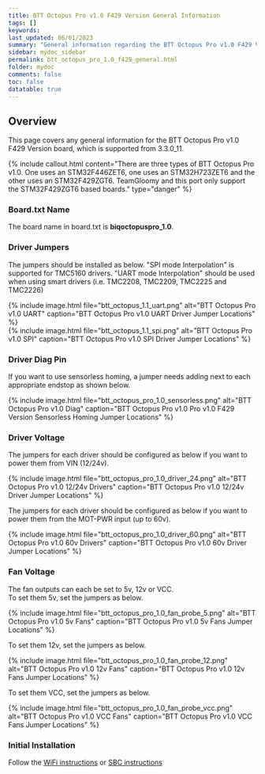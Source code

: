 ```yaml
---
title: BTT Octopus Pro v1.0 F429 Version General Information
tags: []
keywords: 
last_updated: 06/01/2023
summary: "General information regarding the BTT Octopus Pro v1.0 F429 Version"
sidebar: mydoc_sidebar
permalink: btt_octopus_pro_1.0_f429_general.html
folder: mydoc
comments: false
toc: false
datatable: true
---
```


## Overview

This page covers any general information for the BTT Octopus Pro v1.0 F429 Version board, which is supported from 3.3.0_11.

{% include callout.html content="There are three types of BTT Octopus Pro v1.0. One uses an STM32F446ZET6, one uses an STM32H723ZET6 and the other uses an STM32F429ZGT6. TeamGloomy and this port only support the STM32F429ZGT6 based boards." type="danger" %} 

### Board.txt Name

The board name in board.txt is **biqoctopuspro_1.0**.

### Driver Jumpers

The jumpers should be installed as below. "SPI mode Interpolation" is supported for TMC5160 drivers. "UART mode Interpolation" should be used when using smart drivers (i.e. TMC2208, TMC2209, TMC2225 and TMC2226)

{% include image.html file="btt_octopus_1.1_uart.png" alt="BTT Octopus Pro v1.0 UART" caption="BTT Octopus Pro v1.0 UART Driver Jumper Locations" %}  
{% include image.html file="btt_octopus_1.1_spi.png" alt="BTT Octopus Pro v1.0 SPI" caption="BTT Octopus Pro v1.0 SPI Driver Jumper Locations" %} 

### Driver Diag Pin

If you want to use sensorless homing, a jumper needs adding next to each appropriate endstop as shown below.

{% include image.html file="btt_octopus_pro_1.0_sensorless.png" alt="BTT Octopus Pro v1.0 Diag" caption="BTT Octopus Pro v1.0 Pro v1.0 F429 Version Sensorless Homing Jumper Locations" %}

### Driver Voltage

The jumpers for each driver should be configured as below if you want to power them from VIN (12/24v).  

{% include image.html file="btt_octopus_pro_1.0_driver_24.png" alt="BTT Octopus Pro v1.0 12/24v Drivers" caption="BTT Octopus Pro v1.0 12/24v Driver Jumper Locations" %}  

The jumpers for each driver should be configured as below if you want to power them from the MOT-PWR input (up to 60v).  

{% include image.html file="btt_octopus_pro_1.0_driver_60.png" alt="BTT Octopus Pro v1.0 60v Drivers" caption="BTT Octopus Pro v1.0 60v Driver Jumper Locations" %}  

### Fan Voltage

The fan outputs can each be set to 5v, 12v or VCC.  
To set them 5v, set the jumpers as below.  

{% include image.html file="btt_octopus_pro_1.0_fan_probe_5.png" alt="BTT Octopus Pro v1.0 5v Fans" caption="BTT Octopus Pro v1.0 5v Fans Jumper Locations" %} 

To set them 12v, set the jumpers as below.  

{% include image.html file="btt_octopus_pro_1.0_fan_probe_12.png" alt="BTT Octopus Pro v1.0 12v Fans" caption="BTT Octopus Pro v1.0 12v Fans Jumper Locations" %} 

To set them VCC, set the jumpers as below.  

{% include image.html file="btt_octopus_pro_1.0_fan_probe_vcc.png" alt="BTT Octopus Pro v1.0 VCC Fans" caption="BTT Octopus Pro v1.0 VCC Fans Jumper Locations" %} 

### Initial Installation

Follow the [WiFi instructions](btt_octopus_1.1_f429_connected_wifi_8266.html) or [SBC instructions](btt_octopus_1.1_f429_connected_sbc.html)
